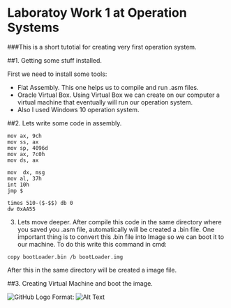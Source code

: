 # Laboratoy Work 1 at Operation Systems

###This is a short tutotial for creating very first operation system.

##1. Getting some stuff installed.

First we need to install some tools:
- Flat Assembly. This one helps us to compile and run .asm files.
- Oracle Virtual Box. Using Virtual Box we can create on our computer a virtual machine that eventually will run our operation system.
- Also I used Windows 10 operation system.

##2. Lets write some code in assembly.

~~~
mov ax, 9ch
mov ss, ax
mov sp, 4096d
mov ax, 7c0h
mov ds, ax

mov  dx, msg
mov al, 37h
int 10h
jmp $

times 510-($-$$) db 0
dw 0xAA55
~~~

3. Lets move deeper.
After compile this code in the same directory where you saved you .asm file, automatically will be created a .bin file. One important thing is to convert this .bin file into Image so we can boot it to our machine. To do this write this command in cmd:
~~~
copy bootLoader.bin /b bootLoader.img
~~~
After this in the same directory will be created a image file.

##3. Creating Virtual Machine and boot the image.

![GitHub Logo](http://imgur.com/wkTv1cy)
Format: ![Alt Text](url)



